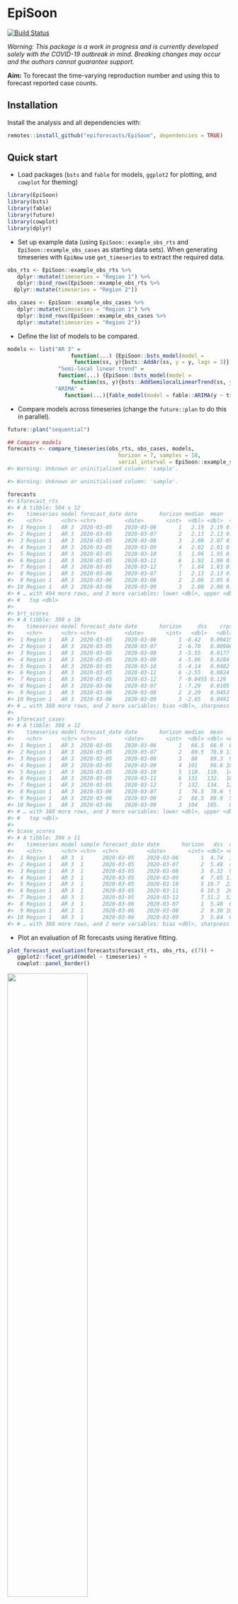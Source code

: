 
# EpiSoon

[![Build
Status](https://travis-ci.com/epiforecasts/EpiSoon.svg?branch=master)](https://travis-ci.com/epiforecasts/EpiSoon)

*Warning: This package is a work in progress and is currently developed
solely with the COVID-19 outbreak in mind. Breaking changes may occur
and the authors cannot guarantee support.*

**Aim:** To forecast the time-varying reproduction number and using this
to forecast reported case counts.

## Installation

Install the analysis and all dependencies with:

``` r
remotes::install_github("epiforecasts/EpiSoon", dependencies = TRUE)
```

## Quick start

  - Load packages (`bsts` and `fable` for models, `ggplot2` for
    plotting, and `cowplot` for theming)

<!-- end list -->

``` r
library(EpiSoon)
library(bsts)
library(fable)
library(future)
library(cowplot)
library(dplyr)
```

  - Set up example data (using `EpiSoon::example_obs_rts` and
    `EpiSoon::example_obs_cases` as starting data sets). When generating
    timeseries with `EpiNow` use `get_timeseries` to extract the
    required data.

<!-- end list -->

``` r
obs_rts <- EpiSoon::example_obs_rts %>%
   dplyr::mutate(timeseries = "Region 1") %>%
   dplyr::bind_rows(EpiSoon::example_obs_rts %>%
  dplyr::mutate(timeseries = "Region 2"))

obs_cases <- EpiSoon::example_obs_cases %>%
   dplyr::mutate(timeseries = "Region 1") %>%
   dplyr::bind_rows(EpiSoon::example_obs_cases %>%
   dplyr::mutate(timeseries = "Region 2"))
```

  - Define the list of models to be compared.

<!-- end list -->

``` r
models <- list("AR 3" =
                    function(...) {EpiSoon::bsts_model(model =
                     function(ss, y){bsts::AddAr(ss, y = y, lags = 3)}, ...)},
                "Semi-local linear trend" =
                function(...) {EpiSoon::bsts_model(model =
                    function(ss, y){bsts::AddSemilocalLinearTrend(ss, y = y)}, ...)},
               "ARIMA" = 
                  function(...){fable_model(model = fable::ARIMA(y ~ time), ...)})
```

  - Compare models across timeseries (change the `future::plan` to do
    this in parallel).

<!-- end list -->

``` r
future::plan("sequential")

## Compare models
forecasts <- compare_timeseries(obs_rts, obs_cases, models,
                                   horizon = 7, samples = 10,
                                   serial_interval = EpiSoon::example_serial_interval)
#> Warning: Unknown or uninitialised column: 'sample'.

#> Warning: Unknown or uninitialised column: 'sample'.

forecasts
#> $forecast_rts
#> # A tibble: 504 x 12
#>    timeseries model forecast_date date       horizon median  mean     sd bottom
#>    <chr>      <chr> <chr>         <date>       <int>  <dbl> <dbl>  <dbl>  <dbl>
#>  1 Region 1   AR 3  2020-03-05    2020-03-06       1   2.19  2.19 0.0156   2.17
#>  2 Region 1   AR 3  2020-03-05    2020-03-07       2   2.13  2.13 0.0331   2.07
#>  3 Region 1   AR 3  2020-03-05    2020-03-08       3   2.08  2.07 0.0450   1.96
#>  4 Region 1   AR 3  2020-03-05    2020-03-09       4   2.02  2.01 0.0604   1.90
#>  5 Region 1   AR 3  2020-03-05    2020-03-10       5   1.96  1.95 0.0685   1.81
#>  6 Region 1   AR 3  2020-03-05    2020-03-11       6   1.92  1.90 0.0738   1.77
#>  7 Region 1   AR 3  2020-03-05    2020-03-12       7   1.84  1.83 0.0790   1.69
#>  8 Region 1   AR 3  2020-03-06    2020-03-07       1   2.13  2.13 0.0224   2.09
#>  9 Region 1   AR 3  2020-03-06    2020-03-08       2   2.06  2.05 0.0174   2.01
#> 10 Region 1   AR 3  2020-03-06    2020-03-09       3   2.00  2.00 0.0273   1.97
#> # … with 494 more rows, and 3 more variables: lower <dbl>, upper <dbl>,
#> #   top <dbl>
#> 
#> $rt_scores
#> # A tibble: 398 x 10
#>    timeseries model forecast_date date       horizon     dss    crps   logs
#>    <chr>      <chr> <chr>         <date>       <int>   <dbl>   <dbl>  <dbl>
#>  1 Region 1   AR 3  2020-03-05    2020-03-06       1 -8.42   0.00415 -2.96 
#>  2 Region 1   AR 3  2020-03-05    2020-03-07       2 -6.70   0.00906 -2.37 
#>  3 Region 1   AR 3  2020-03-05    2020-03-08       3 -5.55   0.0177  -2.11 
#>  4 Region 1   AR 3  2020-03-05    2020-03-09       4 -5.06   0.0284  -1.59 
#>  5 Region 1   AR 3  2020-03-05    2020-03-10       5 -4.14   0.0482  -1.09 
#>  6 Region 1   AR 3  2020-03-05    2020-03-11       6 -2.55   0.0824  -0.439
#>  7 Region 1   AR 3  2020-03-05    2020-03-12       7 -0.0455 0.129    0.147
#>  8 Region 1   AR 3  2020-03-06    2020-03-07       1 -7.29   0.0105  -1.89 
#>  9 Region 1   AR 3  2020-03-06    2020-03-08       2  2.29   0.0453   3.59 
#> 10 Region 1   AR 3  2020-03-06    2020-03-09       3 -2.05   0.0491  -0.826
#> # … with 388 more rows, and 2 more variables: bias <dbl>, sharpness <dbl>
#> 
#> $forecast_cases
#> # A tibble: 398 x 12
#>    timeseries model forecast_date date       horizon median  mean    sd bottom
#>    <chr>      <chr> <chr>         <date>       <int>  <dbl> <dbl> <dbl>  <dbl>
#>  1 Region 1   AR 3  2020-03-05    2020-03-06       1   66.5  66.9  8.46     54
#>  2 Region 1   AR 3  2020-03-05    2020-03-07       2   80.5  78.9 11.5      59
#>  3 Region 1   AR 3  2020-03-05    2020-03-08       3   88    89.3  9.84     76
#>  4 Region 1   AR 3  2020-03-05    2020-03-09       4  101    98.6 10.5      82
#>  5 Region 1   AR 3  2020-03-05    2020-03-10       5  110.  110.  14.0      93
#>  6 Region 1   AR 3  2020-03-05    2020-03-11       6  131   132.  16.8     112
#>  7 Region 1   AR 3  2020-03-05    2020-03-12       7  132.  134.  12.3     119
#>  8 Region 1   AR 3  2020-03-06    2020-03-07       1   76.5  78.6  9.56     63
#>  9 Region 1   AR 3  2020-03-06    2020-03-08       2   88.5  88.9  5.67     82
#> 10 Region 1   AR 3  2020-03-06    2020-03-09       3  104   105.   8.95     95
#> # … with 388 more rows, and 3 more variables: lower <dbl>, upper <dbl>,
#> #   top <dbl>
#> 
#> $case_scores
#> # A tibble: 398 x 11
#>    timeseries model sample forecast_date date       horizon   dss  crps  logs
#>    <chr>      <chr> <chr>  <chr>         <date>       <int> <dbl> <dbl> <dbl>
#>  1 Region 1   AR 3  1      2020-03-05    2020-03-06       1  4.74  3.93  3.44
#>  2 Region 1   AR 3  1      2020-03-05    2020-03-07       2  5.48  4.21  3.57
#>  3 Region 1   AR 3  1      2020-03-05    2020-03-08       3  6.32  9.21  4.28
#>  4 Region 1   AR 3  1      2020-03-05    2020-03-09       4  7.65 11.8   4.30
#>  5 Region 1   AR 3  1      2020-03-05    2020-03-10       5 10.7  23.8   5.35
#>  6 Region 1   AR 3  1      2020-03-05    2020-03-11       6 10.5  26.8   5.29
#>  7 Region 1   AR 3  1      2020-03-05    2020-03-12       7 31.2  53.7  21.2 
#>  8 Region 1   AR 3  1      2020-03-06    2020-03-07       1  5.48  6.18  3.87
#>  9 Region 1   AR 3  1      2020-03-06    2020-03-08       2  9.30 10.1   4.52
#> 10 Region 1   AR 3  1      2020-03-06    2020-03-09       3  5.84  6.82  3.75
#> # … with 388 more rows, and 2 more variables: bias <dbl>, sharpness <dbl>
```

  - Plot an evaluation of Rt forecasts using iterative fitting.

<!-- end list -->

``` r
plot_forecast_evaluation(forecasts$forecast_rts, obs_rts, c(7)) +
   ggplot2::facet_grid(model ~ timeseries) +
   cowplot::panel_border()
```

<img src="man/figures/unnamed-chunk-7-1.png" width="60%" />

  - Plot an evaluation of case forecasts using iterative fitting

<!-- end list -->

``` r
plot_forecast_evaluation(forecasts$forecast_cases, obs_cases, c(7)) +
   ggplot2::facet_grid(model ~ timeseries, scales = "free") +
   cowplot::panel_border()
```

<img src="man/figures/unnamed-chunk-8-1.png" width="60%" />

  - Summarise the forecasts by model scored against observed cases

<!-- end list -->

``` r
summarise_scores(forecasts$case_scores)
#> # A tibble: 10 x 9
#>    score     model                 bottom lower median   mean upper   top     sd
#>    <chr>     <chr>                  <dbl> <dbl>  <dbl>  <dbl> <dbl> <dbl>  <dbl>
#>  1 bias      AR 3                    0     0     0.100  0.279  0.4    1    0.370
#>  2 bias      Semi-local linear tr…   0     0     0.100  0.290  0.5    1    0.346
#>  3 crps      AR 3                    3.88 10.3  20.3   35.2   40.9  158.  39.2  
#>  4 crps      Semi-local linear tr…   2.76  9.03 18.3   32.4   38.3  159.  38.6  
#>  5 dss       AR 3                    4.96  6.99  9.16  15.1   15.0   72.3 18.1  
#>  6 dss       Semi-local linear tr…   4.54  6.52  8.20  12.3   11.8   47.6 12.9  
#>  7 logs      AR 3                    3.45  4.43  5.23  11.1    8.35  59.5 23.5  
#>  8 logs      Semi-local linear tr…   3.24  4.32  5.03   9.89   6.54  80.3 17.9  
#>  9 sharpness AR 3                    5.19 11.1  14.8   18.1   23.7   43.0 10.7  
#> 10 sharpness Semi-local linear tr…   5.19 11.9  17.0   20.2   25.0   54.1 12.7
```

## Docker

This package was developed in a docker container based on the
`rocker/geospatial` docker image.

To build the docker image run (from the `EpiSoon` directory):

``` bash
docker build . -t episoon
```

To run the docker image
run:

``` bash
docker run -d -p 8787:8787 --name episoon -e USER=episoon -e PASSWORD=episoon episoon
```

The rstudio client can be found on port :8787 at your local machines ip.
The default username:password is epinow:epinow, set the user with -e
USER=username, and the password with - e PASSWORD=newpasswordhere. The
default is to save the analysis files into the user directory.

To mount a folder (from your current working directory - here assumed to
be `tmp`) in the docker container to your local system use the following
in the above docker run command (as given mounts the whole `episoon`
directory to `tmp`).

``` bash
--mount type=bind,source=$(pwd)/tmp,target=/home/EpiSoon
```

To access the command line run the following:

``` bash
docker exec -ti episoon bash
```
